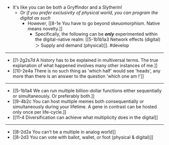 - It's like you can be both a Gryffindor and a Slytherin!
  - *Or if you prefer exclusivity of physical world, you can program the digital as such*
    - However, [[8-1e You have to go beyond skeuomorphism. Native means novelty.]]
      - Specifically, the following can be ***only*** experimented within the digital-native realm: [[5-1b1b1a3 Network effects (digital) ＞ Supply and demand (physical)]]. #develop 
---
- [[1-2g2s7d A history has to be explained in multiversal terms. The true explanation of what happened involves many other instances of me.]]
- [[10-2e4a There is no such thing as 'which half' would see 'heads', any more than there is an answer to the question 'which one am I']]
---
- [[5-1b1a4 We can run multiple billion-dollar functions either sequentially or simultaneously. Or preferably both.]]
- [[9-4b2c You can host multiple memes both consequentially or simultaneously during your lifetime. A gene in contrast can be hosted only once per life-cycle.]]
- [[11-4 Diversification can achieve what multiplicity does in the digital]]
---
- [[8-2d2a You can’t be a multiple in analog world]]
- [[8-2d3 You can vote with ballot, wallet, or foot (physical & digital)]]
